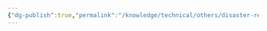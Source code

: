 ```yaml
---
{"dg-publish":true,"permalink":"/knowledge/technical/others/disaster-recovery/","dgPassFrontmatter":true}
---
```


